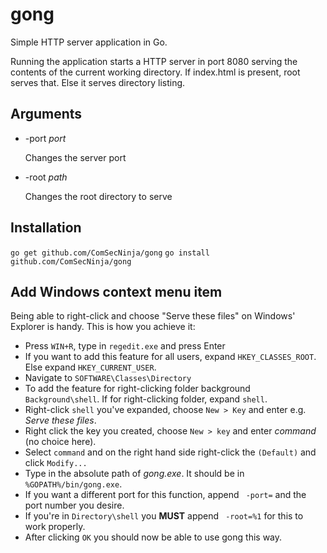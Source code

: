 # gong
Simple HTTP server application in Go.

Running the application starts a HTTP server in port 8080 serving the contents of the current working directory. If index.html is present, root serves that. Else it serves directory listing.

## Arguments
+ -port *port*

  Changes the server port
  
+ -root *path*

  Changes the root directory to serve

## Installation
`go get github.com/ComSecNinja/gong`
`go install github.com/ComSecNinja/gong`

## Add Windows context menu item
Being able to right-click and choose "Serve these files" on Windows' Explorer is handy. This is how you achieve it:
* Press `WIN+R`, type in `regedit.exe` and press Enter
* If you want to add this feature for all users, expand `HKEY_CLASSES_ROOT`. Else expand `HKEY_CURRENT_USER`.
* Navigate to `SOFTWARE\Classes\Directory`
* To add the feature for right-clicking folder background `Background\shell`. If for right-clicking folder, expand `shell`.
* Right-click `shell` you've expanded, choose `New > Key` and enter e.g. *Serve these files*.
* Right click the key you created, choose `New > key` and enter *command* (no choice here).
* Select `command` and on the right hand side right-click the `(Default)` and click `Modify...`
* Type in the absolute path of *gong.exe*. It should be in `%GOPATH%/bin/gong.exe`.
* If you want a different port for this function, append ` -port=` and the port number you desire.
* If you're in `Directory\shell` you **MUST** append ` -root=%1` for this to work properly.
* After clicking `OK` you should now be able to use gong this way.
